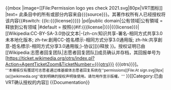 {{mbox
|image=[[File:Permission logo yes check 2021.svg|80px|VRT图标]]
|text= 此条目中的所有或部分内容来自{{{source}}}<nowiki></nowiki>。其著作权所有人已经授权将该内容{{#switch: {{lc:{{{license}}}}}
 |pd|public domain|公有领域|公有領域 = 释放到公有领域
 |#default = 按照{{#if:{{{license|}}}|{{{license}}}|[[Wikipedia:CC-BY-SA-3.0协议文本|-{zh-cn:知识共享-署名-相同方式共享3.0未本地化版本; zh-tw:創用CC-姓名標示-相同方式分享3.0通用版; zh-hk:共享創意-姓名標示-相同方式分享3.0通用版;}-协议]]}}释放
}}。授权证明已由[[Wikipedia:志愿者回复团队|志愿者回复团队]]成员确认并存档，其回报单号为[https://ticket.wikimedia.org/otrs/index.pl?Action=AgentTicketZoom&TicketNumber={{{otrs}}} {{{otrs}}}]。<br>
<small>'''本模板仅有獲認可志愿者通过维基媒体志愿者回复系统在''permissions[[File:At sign.svg|9px|(a)]]wikimedia.org''收到明确的授权声明後使用。请勿用作宣示版權。'''</small>
}}<includeonly>[[Category:已由VRT确认授权的内容]]</includeonly><noinclude>
{{Documentation}}
<!-- PLEASE ADD CATEGORIES AND INTERWIKIS TO THE /doc SUBPAGE, THANKS -->
</noinclude>